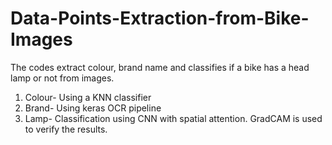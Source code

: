 # Data-Points-Extraction-from-Bike-Images
The codes extract colour, brand name and classifies if a bike has a head lamp or not from images.
1. Colour- Using a KNN classifier
2. Brand- Using keras OCR pipeline
3. Lamp- Classification using CNN with spatial attention. GradCAM is used to verify the results.
